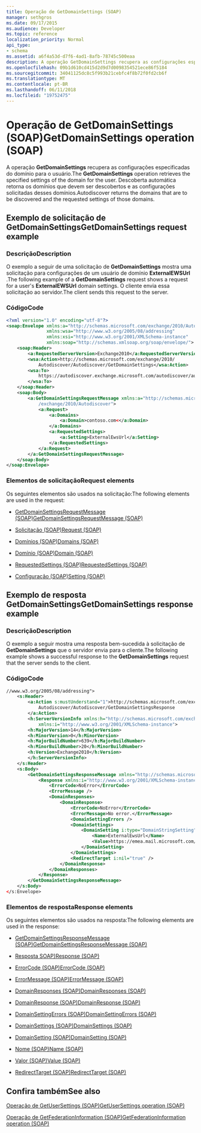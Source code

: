 ```yaml
---
title: Operação de GetDomainSettings (SOAP)
manager: sethgros
ms.date: 09/17/2015
ms.audience: Developer
ms.topic: reference
localization_priority: Normal
api_type:
- schema
ms.assetid: a6f4a53d-d7f6-4ad1-8afb-78745c500eaa
description: A operação GetDomainSettings recupera as configurações especificadas do domínio para o usuário. Descoberta automática retorna os domínios que devem ser descobertos e as configurações solicitadas desses domínios.
ms.openlocfilehash: 09b1d610cd415d2d9d7d0098354521ece86f5184
ms.sourcegitcommit: 34041125dc8c5f993b21cebfc4f8b72f0fd2cb6f
ms.translationtype: MT
ms.contentlocale: pt-BR
ms.lasthandoff: 06/11/2018
ms.locfileid: "19752475"
---
```

# <a name="getdomainsettings-operation-soap"></a><span data-ttu-id="c64f2-104">Operação de GetDomainSettings (SOAP)</span><span class="sxs-lookup"><span data-stu-id="c64f2-104">GetDomainSettings operation (SOAP)</span></span>

<span data-ttu-id="c64f2-105">A operação **GetDomainSettings** recupera as configurações especificadas do domínio para o usuário.</span><span class="sxs-lookup"><span data-stu-id="c64f2-105">The **GetDomainSettings** operation retrieves the specified settings of the domain for the user.</span></span> <span data-ttu-id="c64f2-106">Descoberta automática retorna os domínios que devem ser descobertos e as configurações solicitadas desses domínios.</span><span class="sxs-lookup"><span data-stu-id="c64f2-106">Autodiscover returns the domains that are to be discovered and the requested settings of those domains.</span></span> 
  
## <a name="getdomainsettings-request-example"></a><span data-ttu-id="c64f2-107">Exemplo de solicitação de GetDomainSettings</span><span class="sxs-lookup"><span data-stu-id="c64f2-107">GetDomainSettings request example</span></span>

### <a name="description"></a><span data-ttu-id="c64f2-108">Descrição</span><span class="sxs-lookup"><span data-stu-id="c64f2-108">Description</span></span>

<span data-ttu-id="c64f2-109">O exemplo a seguir de uma solicitação de **GetDomainSettings** mostra uma solicitação para configurações de um usuário de domínio **ExternalEWSUrl** .</span><span class="sxs-lookup"><span data-stu-id="c64f2-109">The following example of a **GetDomainSettings** request shows a request for a user's **ExternalEWSUrl** domain settings.</span></span> <span data-ttu-id="c64f2-110">O cliente envia essa solicitação ao servidor.</span><span class="sxs-lookup"><span data-stu-id="c64f2-110">The client sends this request to the server.</span></span> 
  
### <a name="code"></a><span data-ttu-id="c64f2-111">Código</span><span class="sxs-lookup"><span data-stu-id="c64f2-111">Code</span></span>

```XML
<?xml version="1.0" encoding="utf-8"?> 
<soap:Envelope xmlns:a="http://schemas.microsoft.com/exchange/2010/Autodiscover"
               xmlns:wsa="http://www.w3.org/2005/08/addressing"
               xmlns:xsi="http://www.w3.org/2001/XMLSchema-instance" 
               xmlns:soap="http://schemas.xmlsoap.org/soap/envelope/"> 
    <soap:Header> 
        <a:RequestedServerVersion>Exchange2010</a:RequestedServerVersion>
        <wsa:Action>http://schemas.microsoft.com/exchange/2010/
            Autodiscover/Autodiscover/GetDomainSettings</wsa:Action>
        <wsa:To>
            https://autodiscover.exchange.microsoft.com/autodiscover/autodiscover.svc
        </wsa:To>
    </soap:Header> 
    <soap:Body> 
        <a:GetDomainSettingsRequestMessage xmlns:a="http://schemas.microsoft.com
            /exchange/2010/Autodiscover"> 
            <a:Request> 
                <a:Domains> 
                    <a:Domain>contoso.com<</a:Domain> 
                </a:Domains> 
                <a:RequestedSettings> 
                    <a:Setting>ExternalEwsUrl</a:Setting> 
                </a:RequestedSettings> 
            </a:Request> 
        </a:GetDomainSettingsRequestMessage> 
    </soap:Body> 
</soap:Envelope>
```

### <a name="request-elements"></a><span data-ttu-id="c64f2-112">Elementos de solicitação</span><span class="sxs-lookup"><span data-stu-id="c64f2-112">Request elements</span></span>

<span data-ttu-id="c64f2-113">Os seguintes elementos são usados na solicitação:</span><span class="sxs-lookup"><span data-stu-id="c64f2-113">The following elements are used in the request:</span></span>
  
- [<span data-ttu-id="c64f2-114">GetDomainSettingsRequestMessage (SOAP)</span><span class="sxs-lookup"><span data-stu-id="c64f2-114">GetDomainSettingsRequestMessage (SOAP)</span></span>](getdomainsettingsrequestmessage-soap.md)
    
- [<span data-ttu-id="c64f2-115">Solicitação (SOAP)</span><span class="sxs-lookup"><span data-stu-id="c64f2-115">Request (SOAP)</span></span>](request-soap.md)
    
- [<span data-ttu-id="c64f2-116">Domínios (SOAP)</span><span class="sxs-lookup"><span data-stu-id="c64f2-116">Domains (SOAP)</span></span>](domains-soap.md)
    
- [<span data-ttu-id="c64f2-117">Domínio (SOAP)</span><span class="sxs-lookup"><span data-stu-id="c64f2-117">Domain (SOAP)</span></span>](domain-soap.md)
    
- [<span data-ttu-id="c64f2-118">RequestedSettings (SOAP)</span><span class="sxs-lookup"><span data-stu-id="c64f2-118">RequestedSettings (SOAP)</span></span>](requestedsettings-soap.md)
    
- [<span data-ttu-id="c64f2-119">Configuração (SOAP)</span><span class="sxs-lookup"><span data-stu-id="c64f2-119">Setting (SOAP)</span></span>](setting-soap.md)
    
## <a name="getdomainsettings-response-example"></a><span data-ttu-id="c64f2-120">Exemplo de resposta GetDomainSettings</span><span class="sxs-lookup"><span data-stu-id="c64f2-120">GetDomainSettings response example</span></span>

### <a name="description"></a><span data-ttu-id="c64f2-121">Descrição</span><span class="sxs-lookup"><span data-stu-id="c64f2-121">Description</span></span>

<span data-ttu-id="c64f2-122">O exemplo a seguir mostra uma resposta bem-sucedida à solicitação de **GetDomainSettings** que o servidor envia para o cliente.</span><span class="sxs-lookup"><span data-stu-id="c64f2-122">The following example shows a successful response to the **GetDomainSettings** request that the server sends to the client.</span></span> 
  
### <a name="code"></a><span data-ttu-id="c64f2-123">Código</span><span class="sxs-lookup"><span data-stu-id="c64f2-123">Code</span></span>

```XML
//www.w3.org/2005/08/addressing"> 
    <s:Header> 
        <a:Action s:mustUnderstand="1">http://schemas.microsoft.com/exchange/2010/ 
            Autodiscover/Autodiscover/GetDomainSettingsResponse
        </a:Action> 
        <h:ServerVersionInfo xmlns:h="http://schemas.microsoft.com/exchange/2010/Autodiscover" 
            xmlns:i="http://www.w3.org/2001/XMLSchema-instance"> 
        <h:MajorVersion>14</h:MajorVersion> 
        <h:MinorVersion>0</h:MinorVersion> 
        <h:MajorBuildNumber>639</h:MajorBuildNumber> 
        <h:MinorBuildNumber>20</h:MinorBuildNumber> 
        <h:Version>Exchange2010</h:Version> 
        </h:ServerVersionInfo>
    </s:Header> 
    <s:Body> 
        <GetDomainSettingsResponseMessage xmlns="http://schemas.microsoft.com/exchange/2010/Autodiscover"> 
            <Response xmlns:i="http://www.w3.org/2001/XMLSchema-instance"> 
                <ErrorCode>NoError</ErrorCode> 
                <ErrorMessage /> 
                <DomainResponses> 
                    <DomainResponse> 
                        <ErrorCode>NoError</ErrorCode> 
                        <ErrorMessage>No error.</ErrorMessage> 
                        <DomainSettingErrors /> 
                        <DomainSettings> 
                            <DomainSetting i:type="DomainStringSetting"> 
                                <Name>ExternalEwsUrl</Name> 
                                <Value>https://emea.mail.microsoft.com/EWS/Exchange.asmx</Value> 
                            </DomainSetting> 
                        </DomainSettings> 
                        <RedirectTarget i:nil="true" /> 
                    </DomainResponse> 
                </DomainResponses> 
            </Response> 
        </GetDomainSettingsResponseMessage> 
    </s:Body> 
</s:Envelope>
```

### <a name="response-elements"></a><span data-ttu-id="c64f2-124">Elementos de resposta</span><span class="sxs-lookup"><span data-stu-id="c64f2-124">Response elements</span></span>

<span data-ttu-id="c64f2-125">Os seguintes elementos são usados na resposta:</span><span class="sxs-lookup"><span data-stu-id="c64f2-125">The following elements are used in the response:</span></span>
  
- [<span data-ttu-id="c64f2-126">GetDomainSettingsResponseMessage (SOAP)</span><span class="sxs-lookup"><span data-stu-id="c64f2-126">GetDomainSettingsResponseMessage (SOAP)</span></span>](getdomainsettingsresponsemessage-soap.md)
    
- [<span data-ttu-id="c64f2-127">Resposta SOAP)</span><span class="sxs-lookup"><span data-stu-id="c64f2-127">Response (SOAP)</span></span>](response-soap.md)
    
- [<span data-ttu-id="c64f2-128">ErrorCode (SOAP)</span><span class="sxs-lookup"><span data-stu-id="c64f2-128">ErrorCode (SOAP)</span></span>](errorcode-soap.md)
    
- [<span data-ttu-id="c64f2-129">ErrorMessage (SOAP)</span><span class="sxs-lookup"><span data-stu-id="c64f2-129">ErrorMessage (SOAP)</span></span>](errormessage-soap.md)
    
- [<span data-ttu-id="c64f2-130">DomainResponses (SOAP)</span><span class="sxs-lookup"><span data-stu-id="c64f2-130">DomainResponses (SOAP)</span></span>](domainresponses-soap.md)
    
- [<span data-ttu-id="c64f2-131">DomainResponse (SOAP)</span><span class="sxs-lookup"><span data-stu-id="c64f2-131">DomainResponse (SOAP)</span></span>](domainresponse-soap.md)
    
- [<span data-ttu-id="c64f2-132">DomainSettingErrors (SOAP)</span><span class="sxs-lookup"><span data-stu-id="c64f2-132">DomainSettingErrors (SOAP)</span></span>](domainsettingerrors-soap.md)
    
- [<span data-ttu-id="c64f2-133">DomainSettings (SOAP)</span><span class="sxs-lookup"><span data-stu-id="c64f2-133">DomainSettings (SOAP)</span></span>](domainsettings-soap.md)
    
- [<span data-ttu-id="c64f2-134">DomainSetting (SOAP)</span><span class="sxs-lookup"><span data-stu-id="c64f2-134">DomainSetting (SOAP)</span></span>](domainsetting-soap.md)
    
- [<span data-ttu-id="c64f2-135">Nome (SOAP)</span><span class="sxs-lookup"><span data-stu-id="c64f2-135">Name (SOAP)</span></span>](name-soap.md)
    
- [<span data-ttu-id="c64f2-136">Valor (SOAP)</span><span class="sxs-lookup"><span data-stu-id="c64f2-136">Value (SOAP)</span></span>](value-soap.md)
    
- [<span data-ttu-id="c64f2-137">RedirectTarget (SOAP)</span><span class="sxs-lookup"><span data-stu-id="c64f2-137">RedirectTarget (SOAP)</span></span>](redirecttarget-soap.md)
    
## <a name="see-also"></a><span data-ttu-id="c64f2-138">Confira também</span><span class="sxs-lookup"><span data-stu-id="c64f2-138">See also</span></span>



[<span data-ttu-id="c64f2-139">Operação de GetUserSettings (SOAP)</span><span class="sxs-lookup"><span data-stu-id="c64f2-139">GetUserSettings operation (SOAP)</span></span>](getusersettings-operation-soap.md)
  
[<span data-ttu-id="c64f2-140">Operação de GetFederationInformation (SOAP)</span><span class="sxs-lookup"><span data-stu-id="c64f2-140">GetFederationInformation operation (SOAP)</span></span>](getfederationinformation-operation-soap.md)

